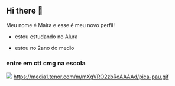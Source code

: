 ## Hi there 👋


Meu nome é Maira e esse é meu novo perfil!

- estou estudando no Alura

- estou no 2ano do medio


### entre em ctt cmg na escola ###

![](https://media1.tenor.com/m/TH8Y1Imf8ckAAAAd/meme.gif)
https://media1.tenor.com/m/mXgVRO2zbRoAAAAd/pica-pau.gif
